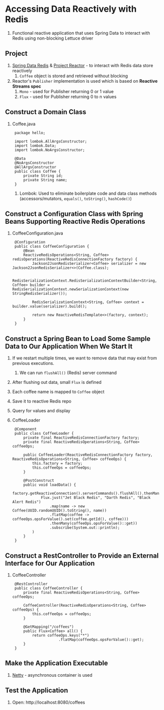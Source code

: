 # Accessing Data Reactively with Redis #
1. Functional reactive application that uses Spring Data to interact with Redis using non-blocking Lettuce driver

## Project ##
1. [Spring Data Redis](https://projects.spring.io/spring-data-redis/) & [Project Reactor](https://projectreactor.io/) - to interact with Redis data store reactively
	1. `Coffee` object is stored and retrieved without blocking
2. Reactor's `Publisher` implementation is used which is based on **Reactive Streams spec**
	1. `Mono` - used for Publisher returning 0 or 1 value
	2. `Flux` - used for Publisher returning 0 to n values

## Construct a Domain Class ##
1. Coffee.java

		package hello;
		
		import lombok.AllArgsConstructor;
		import lombok.Data;
		import lombok.NoArgsConstructor;
		
		@Data
		@NoArgsConstructor
		@AllArgsConstructor
		public class Coffee {
			private String id;
			private String name;
		}
		
	1. Lombok: Used to eliminate boilerplate code and data class methods (accessors/mutators, `equals()`, `toString()`, `hashCode()`)

## Construct a Configuration Class with Spring Beans Supporting Reactive Redis Operations ##
1. CoffeeConfiguration.java

		@Configuration
		public class CoffeeConfiguration {
			@Bean
			ReactiveRedisOperations<String, Coffee> redisOperations(ReactiveRedisConnectionFactory factory) {
				Jackson2JsonRedisSerializer<Coffee> serializer = new Jackson2JsonRedisSerializer<>(Coffee.class);
				
				RedisSerializationContext.RedisSerializationContextBuilder<String, Coffee> builder = RedisSerializationContext.newSerializationContext(new StringRedisSerializer());
				
				RedisSerializationContext<String, Coffee> context = builder.value(serializer).build();
				
				return new ReactiveRedisTemplate<>(factory, context);
			}
		}

## Construct a Spring Bean to Load Some Sample Data to Our Application When We Start It ##
1. If we restart multiple times, we want to remove data that may exist from previous executions.
	1. We can run `flushAll()` (Redis) server command
2. After flushing out data, small `Flux` is defined
3. Each coffee name is mapped to `Coffee` object
4. Save it to reactive Redis repo
5. Query for values and display
6. CoffeeLoader

		@Component
		public class CoffeeLoader {
			private final ReactiveRedisConnectionFactory factory;
			private final ReactiveRedisOperations<String, Coffee> coffeeOps;
			
			public CoffeeLoader(ReactiveRedisConnectionFactory factory, ReactiveRedisOperations<String, Coffee> coffeeOps) {
				this.factory = factory;
				this.coffeeOps = coffeeOps;
			}
		
			@PostConstruct
			public void loadData() {
				factory.getReactiveConnection().serverCommands().flushAll().thenMany(
					Flux.just("Jet Black Redis", "Darth Redis", "Black Alert Redis")
						.map(name -> new Coffee(UUID.randomUUID().toString(), name))
						.flatMap(coffee -> coffeeOps.opsForValue().set(coffee.getId(), coffee)))
						.thenMany(coffeeOps.opsForValue()::get))
						.subscribe(System.out::println);
				)
			}
		}

## Construct a RestController to Provide an External Interface for Our Application ##
1. CoffeeController

		@RestController
		public class CoffeeController {
			private final ReactiveRedisOperations<String, Coffee> coffeeOps;
			
			CoffeeController(ReactiveRedisOperations<String, Coffee> coffeeOps) {
				this.coffeeOps = coffeeOps;
			}
			
			@GetMapping("/coffees")
			public Flux<Coffee> all() {
				return coffeeOps.keys("*")
							.flatMap(coffeeOps.opsForValue()::get);
			}
		}

## Make the Application Executable ##
1. [Netty](https://spring.io/understanding/Netty) - asynchronous container is used

## Test the Application ##
1. Open: http://localhost:8080/coffees